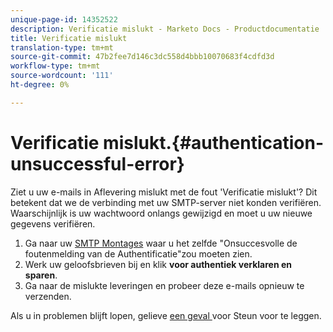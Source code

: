 ```yaml
---
unique-page-id: 14352522
description: Verificatie mislukt - Marketo Docs - Productdocumentatie
title: Verificatie mislukt
translation-type: tm+mt
source-git-commit: 47b2fee7d146c3dc558d4bbb10070683f4cdfd3d
workflow-type: tm+mt
source-wordcount: '111'
ht-degree: 0%

---
```



# Verificatie mislukt.{#authentication-unsuccessful-error}

Ziet u uw e-mails in Aflevering mislukt met de fout &#39;Verificatie mislukt&#39;? Dit betekent dat we de verbinding met uw SMTP-server niet konden verifiëren. Waarschijnlijk is uw wachtwoord onlangs gewijzigd en moet u uw nieuwe gegevens verifiëren.

1. Ga naar uw [SMTP Montages](http://toutapp.com/next#settings/email-servers/smtp/configure) waar u het zelfde &quot;Onsuccesvolle de foutenmelding van de Authentificatie&quot;zou moeten zien.
1. Werk uw geloofsbrieven bij en klik **voor authentiek verklaren en sparen**.
1. Ga naar de mislukte leveringen en probeer deze e-mails opnieuw te verzenden.

Als u in problemen blijft lopen, gelieve [een geval ](http://nation.marketo.com/community/support_solutions) voor Steun voor te leggen.